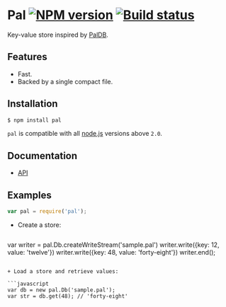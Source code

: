 # Pal [![NPM version](https://img.shields.io/npm/v/pal.svg)](https://www.npmjs.com/package/pal) [![Build status](https://travis-ci.org/mtth/pal.svg?branch=master)](https://travis-ci.org/mtth/pal)

Key-value store inspired by [PalDB](https://github.com/linkedin/PalDB).


## Features

+ Fast.
+ Backed by a single compact file.


## Installation

```bash
$ npm install pal
```

`pal` is compatible with all [node.js][] versions above `2.0`.


## Documentation

+ [API](https://github.com/mtth/pal/wiki/API)


## Examples

```javascript
var pal = require('pal');
```

+ Create a store:

  ```javascript
var writer = pal.Db.createWriteStream('sample.pal')
writer.write({key: 12, value: 'twelve'})
writer.write({key: 48, value: 'forty-eight'})
writer.end();
  ```

+ Load a store and retrieve values:

  ```javascript
  var db = new pal.Db('sample.pal');
  var str = db.get(48); // 'forty-eight'
  ```


[node.js]: https://nodejs.org/en/

